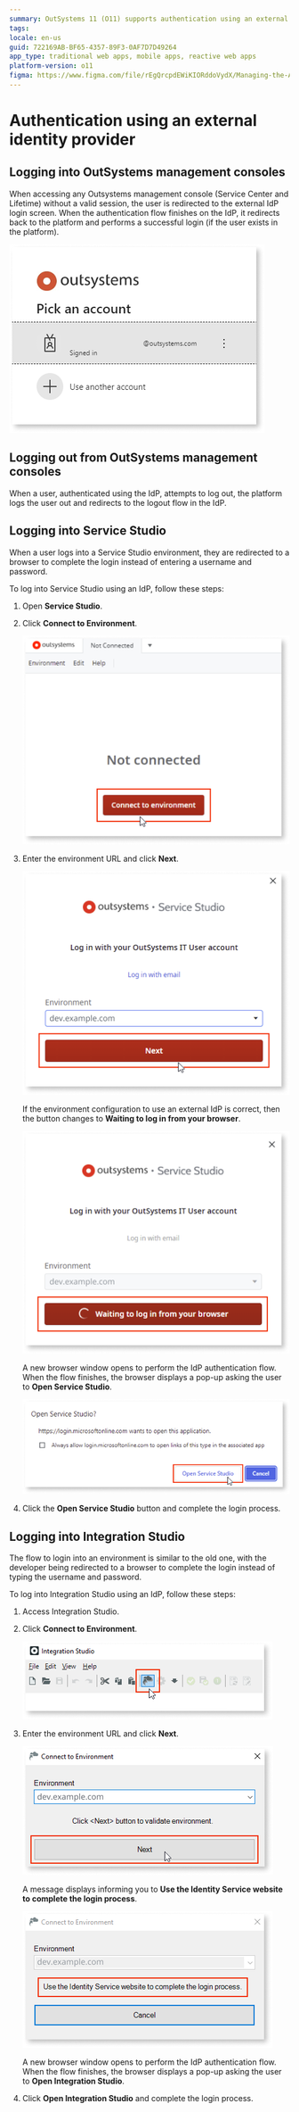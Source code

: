 ```yaml
---
summary: OutSystems 11 (O11) supports authentication using an external identity provider for management consoles, Service Studio, and Integration Studio.
tags:
locale: en-us
guid: 722169AB-BF65-4357-89F3-0AF7D7D49264
app_type: traditional web apps, mobile apps, reactive web apps
platform-version: o11
figma: https://www.figma.com/file/rEgQrcpdEWiKIORddoVydX/Managing-the-Applications-Lifecycle?type=design&node-id=1917%3A8229&mode=design&t=qy82U3bMoQChCp6y-1
---
```


# Authentication using an external identity provider

## Logging into OutSystems management consoles

When accessing any Outsystems management console (Service Center and Lifetime) without a valid session, the user is redirected to the external IdP login screen. When the authentication flow finishes on the IdP, it redirects back to the platform and performs a successful login (if the user exists in the platform).

![Screenshot of the external identity provider login screen for OutSystems management consoles](images/login.png "External IdP Login Screen")

## Logging out from OutSystems management consoles

When a user, authenticated using the IdP, attempts to log out, the platform logs the user out and redirects to the logout flow in the IdP.

## Logging into Service Studio

When a user logs into a Service Studio environment, they are redirected to a browser to complete the login instead of entering a username and password.

To log into Service Studio using an IdP,  follow these steps:

1. Open **Service Studio**.

1. Click **Connect to Environment**.

    ![Service Studio interface showing the 'Connect to Environment' button](images/connect-ss.png "Connect to Environment in Service Studio")

1. Enter the environment URL and click **Next**.

    ![Entering the environment URL in Service Studio for IdP authentication](images/environment-ss.png "Enter Environment URL in Service Studio")

    If the environment configuration to use an external IdP is correct, then the button changes to **Waiting to log in from your browser**.

    ![Service Studio screen displaying 'Waiting to log in from your browser' message during IdP authentication](images/waiting-ss.png "Waiting to Log in from Browser")

    A new browser window opens to perform the IdP authentication flow. When the flow finishes, the browser displays a pop-up asking the user to **Open Service Studio**.

    ![Browser pop-up asking to open Service Studio after IdP authentication](images/open-ss.png "Open Service Studio Prompt")

1. Click the **Open Service Studio** button and complete the login process.

## Logging into Integration Studio

The flow to login into an environment is similar to the old one, with the developer being redirected to a browser to complete the login instead of typing the username and password.

To log into Integration Studio using an IdP,  follow these steps:

1. Access Integration Studio.

1. Click **Connect to Environment**.

    ![Integration Studio interface showing the 'Connect to Environment' button](images/connect-is.png "Connect to Environment in Integration Studio")

1. Enter the environment URL and click **Next**.

    ![Entering the environment URL in Integration Studio for IdP authentication](images/environment-is.png "Enter Environment URL in Integration Studio")

    A message displays informing you to **Use the Identity Service website to complete the login process**.

    ![Message instructing to use the Identity Service website to complete the login process in Integration Studio](images/identity-service-is.png "Identity Service Login Prompt")

   A new browser window opens to perform the IdP authentication flow. When the flow finishes, the browser displays a pop-up asking the user to **Open Integration Studio**.

1. Click **Open Integration Studio** and complete the login process.

